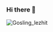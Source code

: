 ### Hi there 👋

![Gosling_lezhit](https://user-images.githubusercontent.com/118254229/209454032-763d4dbd-0149-4a55-8027-e5ac4b77ff23.gif)

<!--
**MikhailSarancha/MikhailSarancha** is a ✨ _special_ ✨ repository because its `README.md` (this file) appears on your GitHub profile.

Here are some ideas to get you started:

- 🔭 I’m currently working on ...
- 🌱 I’m currently learning ...
- 👯 I’m looking to collaborate on ...
- 🤔 I’m looking for help with ...
- 💬 Ask me about ...
- 📫 How to reach me: ...
- 😄 Pronouns: ...
- ⚡ Fun fact: ...
-->
